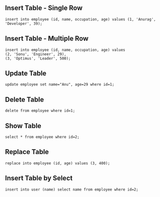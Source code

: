 ## Insert Table - Single Row
```mysql
insert into employee (id, name, occupation, age) values (1, 'Anurag', 'Developer', 39);
```

## Insert Table - Multiple Row
```mysql
insert into employee (id, name, occupation, age) values 
(2, 'Sonu', 'Engineer', 29),
(3, 'Optimus', 'Leader', 500);
```

## Update Table
```mysql
update employee set name="Anu", age=29 where id=1;
```

## Delete Table
```mysql
delete from employee where id=1;
```

## Show Table
```mysql
select * from employee where id=2;
```

## Replace Table
```mysql
replace into employee (id, age) values (3, 400);
```

## Insert Table by Select
```mysql
insert into user (name) select name from employee where id=2;
```